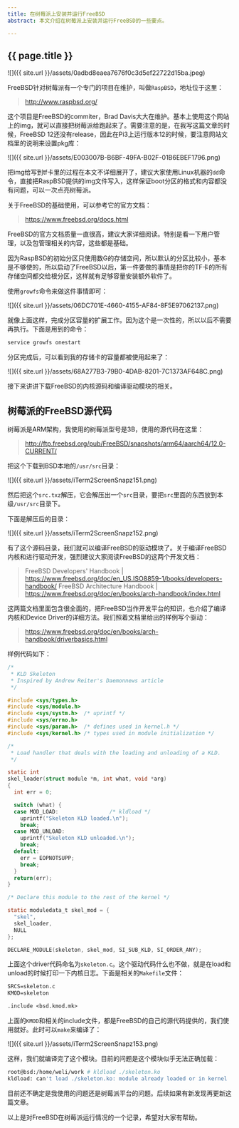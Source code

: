 ```yaml
---
title: 在树莓派上安装并运行FreeBSD
abstract: 本文介绍在树莓派上安装并运行FreeBSD的一些要点。

---
```


## {{ page.title }}


![]({{ site.url }}/assets/0adbd8eaea7676f0c3d5ef22722d15ba.jpeg)

FreeBSD针对树莓派有一个专门的项目在维护，叫做`RaspBSD`，地址位于这里：

> http://www.raspbsd.org/

这个项目是FreeBSD的commiter，Brad Davis大大在维护。基本上使用这个网站上的img，就可以直接把树莓派给跑起来了。需要注意的是，在我写这篇文章的时候，FreeBSD 12还没有release，因此在Pi3上运行版本12的时候，要注意网站文档里的说明来设置pkg库：

![]({{ site.url }}/assets/E003007B-B6BF-49FA-B02F-01B6EBEF1796.png)

把img给写到tf卡里的过程在本文不详细展开了，建议大家使用Linux机器的`dd`命令，直接把RaspBSD提供的img文件写入，这样保证boot分区的格式和内容都没有问题，可以一次点亮树莓派。

关于FreeBSD的基础使用，可以参考它的官方文档：

> https://www.freebsd.org/docs.html

FreeBSD的官方文档质量一直很高，建议大家详细阅读。特别是看一下用户管理，以及包管理相关的内容，这些都是基础。

因为RaspBSD的初始分区只使用数G的存储空间，所以默认的分区比较小，基本是不够使的，所以启动了FreeBSD以后，第一件要做的事情是把你的TF卡的所有存储空间都交给根分区，这样就有足够容量安装额外软件了。

使用`growfs`命令来做这件事情即可：

![]({{ site.url }}/assets/06DC701E-4660-4155-AF84-8F5E97062137.png)

就像上面这样，完成分区容量的扩展工作。因为这个是一次性的，所以以后不需要再执行。下面是用到的命令：

```bash
service growfs onestart
```

分区完成后，可以看到我的存储卡的容量都被使用起来了：

![]({{ site.url }}/assets/68A277B3-79B0-4DAB-8201-7C1373AF648C.png)

接下来讲讲下载FreeBSD的内核源码和编译驱动模块的相关。

## 树莓派的FreeBSD源代码

树莓派是ARM架构，我使用的树莓派型号是3B，使用的源代码在这里：

> http://ftp.freebsd.org/pub/FreeBSD/snapshots/arm64/aarch64/12.0-CURRENT/

把这个下载到BSD本地的`/usr/src`目录：

![]({{ site.url }}/assets/iTerm2ScreenSnapz151.png)

然后把这个`src.txz`解压，它会解压出一个`src`目录，要把`src`里面的东西放到本级`/usr/src`目录下。

下面是解压后的目录：

![]({{ site.url }}/assets/iTerm2ScreenSnapz152.png)

有了这个源码目录，我们就可以编译FreeBSD的驱动模块了。关于编译FreeBSD内核和进行驱动开发，强烈建议大家阅读FreeBSD的这两个开发文档：

> FreeBSD Developers' Handbook | https://www.freebsd.org/doc/en_US.ISO8859-1/books/developers-handbook/
> FreeBSD Architecture Handbook | https://www.freebsd.org/doc/en/books/arch-handbook/index.html

这两篇文档里面包含很全面的，把FreeBSD当作开发平台的知识，也介绍了编译内核和Device Driver的详细方法。我们照着文档里给出的样例写个驱动：

> https://www.freebsd.org/doc/en/books/arch-handbook/driverbasics.html

样例代码如下：

```c
/*
 * KLD Skeleton
 * Inspired by Andrew Reiter's Daemonnews article
 */

#include <sys/types.h>
#include <sys/module.h>
#include <sys/systm.h>  /* uprintf */
#include <sys/errno.h>
#include <sys/param.h>  /* defines used in kernel.h */
#include <sys/kernel.h> /* types used in module initialization */

/*
 * Load handler that deals with the loading and unloading of a KLD.
 */

static int
skel_loader(struct module *m, int what, void *arg)
{
  int err = 0;

  switch (what) {
  case MOD_LOAD:                /* kldload */
    uprintf("Skeleton KLD loaded.\n");
    break;
  case MOD_UNLOAD:
    uprintf("Skeleton KLD unloaded.\n");
    break;
  default:
    err = EOPNOTSUPP;
    break;
  }
  return(err);
}

/* Declare this module to the rest of the kernel */

static moduledata_t skel_mod = {
  "skel",
  skel_loader,
  NULL
};

DECLARE_MODULE(skeleton, skel_mod, SI_SUB_KLD, SI_ORDER_ANY);
```

上面这个driver代码命名为`skeleton.c`。这个驱动代码什么也不做，就是在load和unload的时候打印一下内核日志。下面是相关的`Makefile`文件：

```txt
SRCS=skeleton.c
KMOD=skeleton

.include <bsd.kmod.mk>
```

上面的`KMOD`和相关的include文件，都是FreeBSD的自己的源代码提供的，我们使用就好。此时可以`make`来编译了：

![]({{ site.url }}/assets/iTerm2ScreenSnapz153.png)

这样，我们就编译完了这个模块。目前的问题是这个模块似乎无法正确加载：

```bash
root@bsd:/home/weli/work # kldload ./skeleton.ko
kldload: can't load ./skeleton.ko: module already loaded or in kernel
```

目前还不确定是我使用的问题还是树莓派平台的问题。后续如果有新发现再更新这篇文章。

以上是对FreeBSD在树莓派运行情况的一个记录，希望对大家有帮助。

